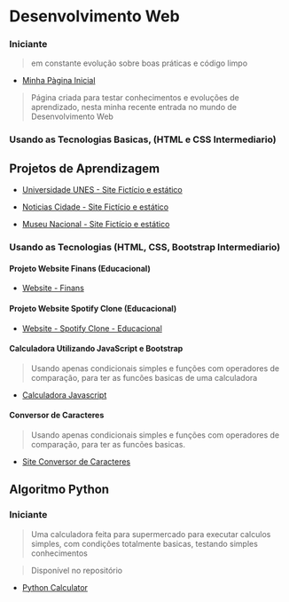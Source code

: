 # Desenvolvimento Web


### Iniciante
> em constante evolução sobre boas práticas e código limpo

* <a href="https://joaolucastecnology.github.io/webfy/home-page/home.html" target="_blank"> Minha Pàgina Inicial</a>

> Página criada para testar conhecimentos e evoluções de aprendizado, nesta minha recente entrada no mundo de Desenvolvimento Web

### Usando as Tecnologias Basicas, (HTML e CSS Intermediario)
## Projetos de Aprendizagem

* <a href="https://joaolucastecnology.github.io/webfy/projetos-pessoais/universidade-unes/index.html" target="_blank">Universidade UNES - Site Fictício e estático</a>

* <a href="https://joaolucastecnology.github.io/webfy/projetos-pessoais/noticias-cidade/index.html" target="_blank">Noticias Cidade - Site Fictício e estático</a>

* <a href="https://joaolucastecnology.github.io/webfy/projetos-pessoais/museu-nacional/index.html" target="_blank">Museu Nacional - Site Fictício e estático</a>

### Usando as Tecnologias (HTML, CSS, Bootstrap Intermediario)

#### Projeto Website Finans (Educacional)
* <a href="https://joaolucastecnology.github.io/webfy/projetos-pessoais/finans/index.html" target="_blank">Website - Finans</a>

#### Projeto Website Spotify Clone (Educacional)
* <a href="https://joaolucastecnology.github.io/webfy/projetos-pessoais/Spotify/index.html" target="_blank">Website - Spotify Clone - Educacional</a>

#### Calculadora Utilizando JavaScript e Bootstrap
> Usando apenas condicionais simples e funções com operadores de comparação, para ter as funcões basicas de uma calculadora
* <a href="https://joaolucastecnology.github.io/webfy/projetos-pessoais/calculadora-js/index.html" target="_blank">Calculadora Javascript</a>

#### Conversor de Caracteres
> Usando apenas condicionais simples e funções com operadores de comparação, para ter as funcões basicas.
* <a href="https://joaolucastecnology.github.io/webfy/projetos-pessoais/App-Conversor/index.html" target="_blank">Site Conversor de Caracteres</a>

 





## Algoritmo Python

### Iniciante

> Uma calculadora feita para supermercado para executar calculos simples, com condições totalmente basicas, testando simples conhecimentos

> Disponível no repositório 

* <a href="https://calculos.joaolucaslucas.repl.run/" target="_blank">Python Calculator </a>
